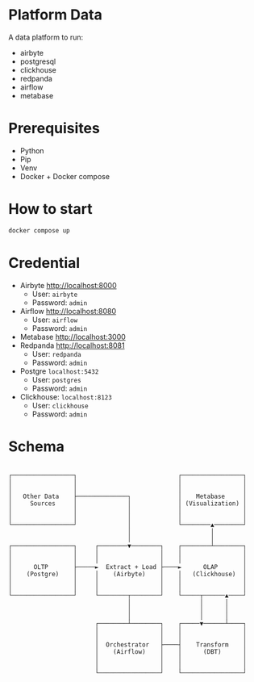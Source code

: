 # Platform Data

A data platform to run:

- airbyte
- postgresql
- clickhouse
- redpanda
- airflow
- metabase

# Prerequisites

- Python
- Pip
- Venv
- Docker + Docker compose

# How to start

```bash
docker compose up
```

# Credential

- Airbyte [http://localhost:8000](http://localhost:8000)
    - User: `airbyte`
    - Password: `admin`
- Airflow [http://localhost:8080](http://localhost:8080)
    - User: `airflow`
    - Password: `admin`
- Metabase [http://localhost:3000](http://localhost:3000)
- Redpanda [http://localhost:8081](http://localhost:8081)
    - User: `redpanda`
    - Password: `admin`
- Postgre `localhost:5432`
    - User: `postgres`
    - Password: `admin`
- Clickhouse: `localhost:8123`
    - User: `clickhouse`
    - Password: `admin`


# Schema

```

┌─────────────────┐                            ┌─────────────────┐
│                 │                            │                 │
│                 │                            │                 │
│   Other Data    ├──────────────┐             │    Metabase     │
│     Sources     │              │             │ (Visualization) │
│                 │              │             │                 │
│                 │              │             │                 │
└─────────────────┘              │             └────────▲────────┘
                                 │                      │
                                 │                      │
┌─────────────────┐     ┌────────▼────────┐    ┌────────┴────────┐
│                 │     │                 │    │                 │
│                 │     │                 │    │                 │
│      OLTP       ├─────►  Extract + Load ├────►      OLAP       │
│    (Postgre)    │     │    (Airbyte)    │    │   (Clickhouse)  │
│                 │     │                 │    │                 │
│                 │     │                 │    │                 │
└─────────────────┘     └────────┬────────┘    └─────┬──────▲────┘
                                 │                   │      │
                                 │                   │      │
                                 │                   │      │
                        ┌────────┴────────┐    ┌─────▼──────┴────┐
                        │                 │    │                 │
                        │                 │    │                 │
                        │  Orchestrator   ├────┤    Transform    │
                        │    (Airflow)    │    │      (DBT)      │
                        │                 │    │                 │
                        │                 │    │                 │
                        └─────────────────┘    └─────────────────┘
```